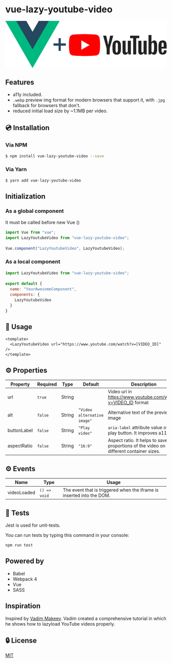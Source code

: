 # vue-lazy-youtube-video

![Vue.js logo plus YouTube logo](./assets/img.jpg)

## Features

* a11y included.
* `.webp` preview img format for modern browsers that support it, with `.jpg` fallback for browsers that don't.
* reduced initial load size by ~1.1MB per video.

## 💿 Installation

### Via NPM

```bash
$ npm install vue-lazy-youtube-video --save
```
### Via Yarn

```bash
$ yarn add vue-lazy-youtube-video
```

## Initialization

### As a global component

It must be called before new Vue ()

```javascript
import Vue from "vue";
import LazyYoutubeVideo from "vue-lazy-youtube-video";

Vue.component("LazyYoutubeVideo", LazyYoutubeVideo);
```

### As a local component

```javascript
import LazyYoutubeVideo from "vue-lazy-youtube-video";

export default {
  name: "YourAwesomeComponent",
  components: {
    LazyYoutubeVideo
  }
}
```

## 🚀 Usage

```vue
<template>
  <LazyYoutubeVideo url="https://www.youtube.com/watch?v=[VIDEO_ID]" />
</template>
```

## ⚙️ Properties

| Property    | Required | Type   | Default                     | Description                                                                           |
|-------------|----------|--------|-----------------------------|---------------------------------------------------------------------------------------|
| url         | `true`   | String |                             | Video url in https://www.youtube.com/watch?v=VIDEO_ID format                          |
| alt         | `false`  | String | `"Video alternative image"` | Alternative text of the preview image                                                 |
| buttonLabel | `false`  | String | `"Play video"`              | `aria-label` attribute value of the play button. It improves a11y.                    |
| aspectRatio | `false`  | String | `"16:9"`                    | Aspect ratio. It helps to save proportions of the video on different container sizes. |

## ⚙️ Events

| Name        | Type         | Usage                                                                 |
| ----------- | ------------ | --------------------------------------------------------------------- |
| videoLoaded | `() => void` | The event that is triggered when the iframe is inserted into the DOM. |

## 💉 Tests
Jest is used for unit-tests.

You can run tests by typing this command in your console:

```bash
npm run test
```

## Powered by

* Babel
* Webpack 4
* Vue
* SASS

## Inspiration

Inspired by [Vadim Makeev](https://pepelsbey.net). Vadim created a comprehensive tutorial in which he shows how to lazyload YouTube videos properly.

## 🔒 License

[MIT](http://opensource.org/licenses/MIT)
